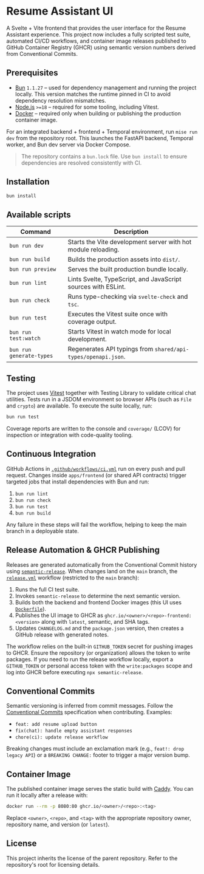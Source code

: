 # Resume Assistant UI

A Svelte + Vite frontend that provides the user interface for the Resume Assistant experience. This project now includes a fully
scripted test suite, automated CI/CD workflows, and container image releases published to GitHub Container Registry (GHCR) using
semantic version numbers derived from Conventional Commits.

## Prerequisites

- [Bun](https://bun.sh/) `1.1.27` – used for dependency management and running the project locally. This version matches the
  runtime pinned in CI to avoid dependency resolution mismatches.
- [Node.js](https://nodejs.org/) `>=18` – required for some tooling, including Vitest.
- [Docker](https://www.docker.com/) – required only when building or publishing the production container image.

For an integrated backend + frontend + Temporal environment, run `mise run dev` from the repository root. This launches the
FastAPI backend, Temporal worker, and Bun dev server via Docker Compose.

> The repository contains a `bun.lock` file. Use `bun install` to ensure dependencies are resolved consistently with CI.

## Installation

```bash
bun install
```

## Available scripts

| Command | Description |
| ------- | ----------- |
| `bun run dev` | Starts the Vite development server with hot module reloading. |
| `bun run build` | Builds the production assets into `dist/`. |
| `bun run preview` | Serves the built production bundle locally. |
| `bun run lint` | Lints Svelte, TypeScript, and JavaScript sources with ESLint. |
| `bun run check` | Runs type-checking via `svelte-check` and `tsc`. |
| `bun run test` | Executes the Vitest suite once with coverage output. |
| `bun run test:watch` | Starts Vitest in watch mode for local development. |
| `bun run generate-types` | Regenerates API typings from `shared/api-types/openapi.json`. |

## Testing

The project uses [Vitest](https://vitest.dev/) together with Testing Library to validate critical chat utilities. Tests run in a
JSDOM environment so browser APIs (such as `File` and `crypto`) are available. To execute the suite locally, run:

```bash
bun run test
```

Coverage reports are written to the console and `coverage/` (LCOV) for inspection or integration with code-quality tooling.

## Continuous Integration

GitHub Actions in [`.github/workflows/ci.yml`](../../.github/workflows/ci.yml) run on every push and pull request. Changes inside
`apps/frontend` (or shared API contracts) trigger targeted jobs that install dependencies with Bun and run:

1. `bun run lint`
2. `bun run check`
3. `bun run test`
4. `bun run build`

Any failure in these steps will fail the workflow, helping to keep the main branch in a deployable state.

## Release Automation & GHCR Publishing

Releases are generated automatically from the Conventional Commit history using
[`semantic-release`](https://github.com/semantic-release/semantic-release). When changes land on the `main` branch, the
[`release.yml`](.github/workflows/release.yml) workflow (restricted to the `main` branch):

1. Runs the full CI test suite.
2. Invokes `semantic-release` to determine the next semantic version.
3. Builds both the backend and frontend Docker images (this UI uses [`Dockerfile`](Dockerfile)).
4. Publishes the UI image to GHCR as `ghcr.io/<owner>/<repo>-frontend:<version>` along with `latest`, semantic, and SHA tags.
5. Updates `CHANGELOG.md` and the `package.json` version, then creates a GitHub release with generated notes.

The workflow relies on the built-in `GITHUB_TOKEN` secret for pushing images to GHCR. Ensure the repository (or organization)
allows the token to write packages. If you need to run the release workflow locally, export a `GITHUB_TOKEN` or personal access
token with the `write:packages` scope and log into GHCR before executing `npx semantic-release`.

## Conventional Commits

Semantic versioning is inferred from commit messages. Follow the
[Conventional Commits](https://www.conventionalcommits.org/en/v1.0.0/) specification when contributing. Examples:

- `feat: add resume upload button`
- `fix(chat): handle empty assistant responses`
- `chore(ci): update release workflow`

Breaking changes must include an exclamation mark (e.g., `feat!: drop legacy API`) or a `BREAKING CHANGE:` footer to trigger a
major version bump.

## Container Image

The published container image serves the static build with [Caddy](https://caddyserver.com/). You can run it locally after a
release with:

```bash
docker run --rm -p 8080:80 ghcr.io/<owner>/<repo>:<tag>
```

Replace `<owner>`, `<repo>`, and `<tag>` with the appropriate repository owner, repository name, and version (or `latest`).

## License

This project inherits the license of the parent repository. Refer to the repository's root for licensing details.
